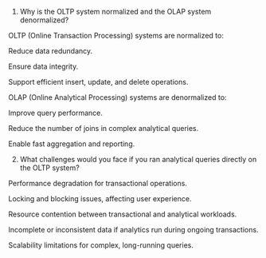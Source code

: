 1. Why is the OLTP system normalized and the OLAP system denormalized?

OLTP (Online Transaction Processing) systems are normalized to:

Reduce data redundancy.

Ensure data integrity.

Support efficient insert, update, and delete operations.

OLAP (Online Analytical Processing) systems are denormalized to:

Improve query performance.

Reduce the number of joins in complex analytical queries.

Enable fast aggregation and reporting.

2. What challenges would you face if you ran analytical queries directly on the OLTP system?

Performance degradation for transactional operations.

Locking and blocking issues, affecting user experience.

Resource contention between transactional and analytical workloads.

Incomplete or inconsistent data if analytics run during ongoing transactions.

Scalability limitations for complex, long-running queries.
